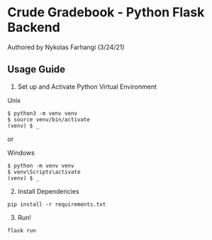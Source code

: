# Crude Gradebook - Python Flask Backend

Authored by Nykolas Farhangi (3/24/21)

## Usage Guide

1. Set up and Activate Python Virtual Environment

Unix
```
$ python3 -m venv venv
$ source venv/bin/activate
(venv) $ _
```
or

Windows
```
$ python -m venv venv
$ venv\Scripts\activate
(venv) $ _
```

2. Install Dependencies
```
pip install -r requirements.txt
```

3. Run!
```
flask run
```

